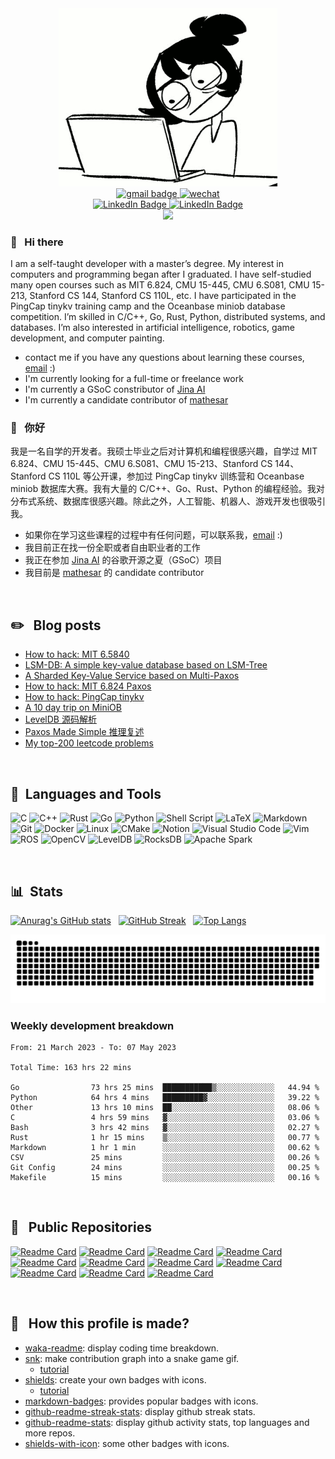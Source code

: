 <div id="header" align="center">
  <img src="assets/header.gif" width="350"/>
</div>

<div id="header" align="center">
   <a href="mailto:niebayes@gmail.com">
    <img src="https://img.shields.io/badge/Gmail: niebayes@gmail.com-gray?style=flat-square&logo=gmail&logoColor=red" alt="gmail badge"/>
  </a>
 
  <a href="assets/wechat.png">
    <img src="https://img.shields.io/badge/WeChat: nsc--sunflower-gray?style=flat-square&logo=wechat&logoColor=white" alt="wechat"/>
  </a>
</div>

<div id="badges" align="center">
  <a href="https://github.com/niebayes">
    <img src="https://img.shields.io/badge/Github-gray?style=for-the-badge&logo=github&logoColor=white" alt="LinkedIn Badge"/>
  </a>
 
   <a href="https://leetcode.cn/u/lzx071021/">
    <img src="https://img.shields.io/badge/LeetCode-gray?style=for-the-badge&logo=LeetCode&logoColor=#d16c06" alt="LinkedIn Badge"/>
   </a> 
</div>


<div id="visitor" align="center">
   <img src="https://visitor-badge.glitch.me/badge?page_id=niebayes&left_color=gray&right_color=blue"/>
</div>


### 👋 &nbsp; Hi there 
I am a self-taught developer with a master’s degree. My interest in computers and programming began after I graduated. I have self-studied many open courses such as MIT 6.824, CMU 15-445, CMU 6.S081, CMU 15-213, Stanford CS 144, Stanford CS 110L, etc. I have participated in the PingCap tinykv training camp and the Oceanbase miniob database competition. I’m skilled in C/C++, Go, Rust, Python, distributed systems, and databases. I’m also interested in artificial intelligence, robotics, game development, and computer painting.
  
- contact me if you have any questions about learning these courses, [email](mailto:niebayes@gmail.com) :)
- I'm currently looking for a full-time or freelance work
- I'm currently a GSoC constributor of [Jina AI](https://github.com/jina-ai/jina)
- I'm currently a candidate contributor of [mathesar](https://github.com/centerofci/mathesar)

### 👋 &nbsp; 你好
我是一名自学的开发者。我硕士毕业之后对计算机和编程很感兴趣，自学过 MIT 6.824、CMU 15-445、CMU 6.S081、CMU 15-213、Stanford CS 144、Stanford CS 110L 等公开课，参加过 PingCap tinykv 训练营和 Oceanbase miniob 数据库大赛。我有大量的 C/C++、Go、Rust、Python 的编程经验。我对分布式系统、数据库很感兴趣。除此之外，人工智能、机器人、游戏开发也很吸引我。

- 如果你在学习这些课程的过程中有任何问题，可以联系我，[email](mailto:niebayes@gmail.com) :)
- 我目前正在找一份全职或者自由职业者的工作
- 我正在参加 [Jina AI](https://github.com/jina-ai/jina) 的谷歌开源之夏（GSoC）项目
- 我目前是 [mathesar](https://github.com/centerofci/mathesar) 的 candidate contributor

&nbsp;

## ✏️ &nbsp; Blog posts
- [How to hack: MIT 6.5840](https://upbeat-ounce-aa9.notion.site/MIT-6-5840-144dbcc479724e809d19912584887c88)
- [LSM-DB: A simple key-value database based on LSM-Tree](https://upbeat-ounce-aa9.notion.site/LSM-DB-8c82c86246d048dea3d267586c970ad4)
- [A Sharded Key-Value Service based on Multi-Paxos](https://upbeat-ounce-aa9.notion.site/Lab4-Sharded-Key-Value-Service-0aa67093f034415b923076a331e61a66)
- [How to hack: MIT 6.824 Paxos](https://upbeat-ounce-aa9.notion.site/MIT-6-824-2015-Paxos-40168d56ca774134acd701c30be52c34)
- [How to hack: PingCap tinykv](https://upbeat-ounce-aa9.notion.site/README-ALL-745774237d2d4b5195d214859c1867cd)
- [A 10 day trip on MiniOB](https://upbeat-ounce-aa9.notion.site/A-10-Day-Trip-On-MiniOB-b6f1f5e0a43a4652b45caf790726da55)
- [LevelDB 源码解析](https://upbeat-ounce-aa9.notion.site/Leveldb-96d31b98df5b40bb906e3230597746b9)
- [Paxos Made Simple 推理复述](https://upbeat-ounce-aa9.notion.site/Paxos-Made-Simple-cb0bb140b3ef4768bddf5767f958e0ac)
- [My top-200 leetcode problems](https://upbeat-ounce-aa9.notion.site/1385dfe256d74cb49a9601b1673b2dbc?v=0a548ac0d3444cfbb940d4c5f566ef74)

&nbsp;

## 🧰 &nbsp;Languages and Tools
![C](https://img.shields.io/badge/c-%2300599C.svg?style=for-the-badge&logo=c&logoColor=white)
![C++](https://img.shields.io/badge/c++-%2300599C.svg?style=for-the-badge&logo=c%2B%2B&logoColor=white)
![Rust](https://img.shields.io/badge/rust-%23000000.svg?style=for-the-badge&logo=rust&logoColor=white)
![Go](https://img.shields.io/badge/go-%2300ADD8.svg?style=for-the-badge&logo=go&logoColor=white)
![Python](https://img.shields.io/badge/python-3670A0?style=for-the-badge&logo=python&logoColor=ffdd54)
![Shell Script](https://img.shields.io/badge/shell_script-%23121011.svg?style=for-the-badge&logo=gnu-bash&logoColor=white)
![LaTeX](https://img.shields.io/badge/latex-%23008080.svg?style=for-the-badge&logo=latex&logoColor=white)
![Markdown](https://img.shields.io/badge/markdown-%23000000.svg?style=for-the-badge&logo=markdown&logoColor=white)
![Git](https://img.shields.io/badge/git-%23F05033.svg?style=for-the-badge&logo=git&logoColor=white)
![Docker](https://img.shields.io/badge/docker-%230db7ed.svg?style=for-the-badge&logo=docker&logoColor=white)
![Linux](https://img.shields.io/badge/Linux-FCC624?style=for-the-badge&logo=linux&logoColor=black)
![CMake](https://img.shields.io/badge/CMake-%23008FBA.svg?style=for-the-badge&logo=cmake&logoColor=white)
![Notion](https://img.shields.io/badge/Notion-%23000000.svg?style=for-the-badge&logo=notion&logoColor=white)
![Visual Studio Code](https://img.shields.io/badge/Visual%20Studio%20Code-0078d7.svg?style=for-the-badge&logo=visual-studio-code&logoColor=white)
![Vim](https://img.shields.io/badge/VIM-%2311AB00.svg?style=for-the-badge&logo=vim&logoColor=white)
![ROS](https://img.shields.io/badge/ros-%230A0FF9.svg?style=for-the-badge&logo=ros&logoColor=white)
![OpenCV](https://img.shields.io/badge/opencv-%23white.svg?style=for-the-badge&logo=opencv&logoColor=white)
![LevelDB](https://img.shields.io/badge/-LevelDB-green?style=for-the-badge)
![RocksDB](https://img.shields.io/badge/-RocksDB-yellow?style=for-the-badge)
![Apache Spark](https://img.shields.io/static/v1?style=for-the-badge&message=Apache+Spark&color=E25A1C&logo=Apache+Spark&logoColor=FFFFFF&label=)

&nbsp;

## 📊 &nbsp;Stats
[![Anurag's GitHub stats](https://github-readme-stats.vercel.app/api?username=niebayes&count_private=true&show_icons=true&theme=tokyonight)](https://github.com/anuraghazra/github-readme-stats) &nbsp;
[![GitHub Streak](https://streak-stats.demolab.com/?user=niebayes&theme=tokyonight)](https://git.io/streak-stats) &nbsp;
[![Top Langs](https://github-readme-stats.vercel.app/api/top-langs/?username=niebayes&layout=compact&theme=tokyonight)](https://github.com/anuraghazra/github-readme-stats)

![](https://raw.githubusercontent.com/niebayes/niebayes/output/github-contribution-grid-snake-dark.svg)

### Weekly development breakdown
 <!--START_SECTION:waka-->

```text
From: 21 March 2023 - To: 07 May 2023

Total Time: 163 hrs 22 mins

Go                73 hrs 25 mins  ███████████▒░░░░░░░░░░░░░   44.94 %
Python            64 hrs 4 mins   █████████▓░░░░░░░░░░░░░░░   39.22 %
Other             13 hrs 10 mins  ██░░░░░░░░░░░░░░░░░░░░░░░   08.06 %
C                 4 hrs 59 mins   ▓░░░░░░░░░░░░░░░░░░░░░░░░   03.06 %
Bash              3 hrs 42 mins   ▓░░░░░░░░░░░░░░░░░░░░░░░░   02.27 %
Rust              1 hr 15 mins    ▒░░░░░░░░░░░░░░░░░░░░░░░░   00.77 %
Markdown          1 hr 1 min      ░░░░░░░░░░░░░░░░░░░░░░░░░   00.62 %
CSV               25 mins         ░░░░░░░░░░░░░░░░░░░░░░░░░   00.26 %
Git Config        24 mins         ░░░░░░░░░░░░░░░░░░░░░░░░░   00.25 %
Makefile          15 mins         ░░░░░░░░░░░░░░░░░░░░░░░░░   00.16 %
```

<!--END_SECTION:waka-->

&nbsp;

## :notebook_with_decorative_cover: &nbsp; Public Repositories
[![Readme Card](https://github-readme-stats.vercel.app/api/pin/?username=niebayes&repo=MIT-6.5840&theme=tokyonight)](https://github.com/niebayes/MIT-6.5840)
[![Readme Card](https://github-readme-stats.vercel.app/api/pin/?username=niebayes&repo=MIT-6-824-Paxos&theme=tokyonight)](https://github.com/niebayes/MIT-6-824-Paxos)
[![Readme Card](https://github-readme-stats.vercel.app/api/pin/?username=niebayes&repo=LSM-DB&theme=tokyonight)](https://github.com/niebayes/LSM-DB)
[![Readme Card](https://github-readme-stats.vercel.app/api/pin/?username=niebayes&repo=tinykv-summary&theme=tokyonight)](https://github.com/niebayes/tinykv-summary)
[![Readme Card](https://github-readme-stats.vercel.app/api/pin/?username=niebayes&repo=miniob&theme=tokyonight)](https://github.com/niebayes/miniob)
[![Readme Card](https://github-readme-stats.vercel.app/api/pin/?username=niebayes&repo=UZH-Robot-Perception&theme=tokyonight)](https://github.com/niebayes/UZH-Robot-Perception)
[![Readme Card](https://github-readme-stats.vercel.app/api/pin/?username=niebayes&repo=Balancebeam&theme=tokyonight)](https://github.com/niebayes/Balancebeam)
[![Readme Card](https://github-readme-stats.vercel.app/api/pin/?username=niebayes&repo=DEET-Debugger&theme=tokyonight)](https://github.com/niebayes/DEET-Debugger)
[![Readme Card](https://github-readme-stats.vercel.app/api/pin/?username=niebayes&repo=Segregated-Explicit-Free-List&theme=tokyonight)](https://github.com/niebayes/Segregated-Explicit-Free-List)
[![Readme Card](https://github-readme-stats.vercel.app/api/pin/?username=niebayes&repo=FAT32-Deleted-File-Recover&theme=tokyonight)](https://github.com/niebayes/FAT32-Deleted-File-Recover)
[![Readme Card](https://github-readme-stats.vercel.app/api/pin/?username=niebayes&repo=Graph-Algorithms&theme=tokyonight)](https://github.com/niebayes/Graph-Algorithms)

&nbsp;

## 🤪 &nbsp; How this profile is made?
- [waka-readme](https://github.com/athul/waka-readme): display coding time breakdown.
- [snk](https://github.com/Platane/snk): make contribution graph into a snake game gif.
  - [tutorial](https://blog.jyhsu.tw/p/用-github-貢獻圖製作貪食蛇動畫/)
- [shields](https://github.com/badges/shields): create your own badges with icons.
  - [tutorial](https://stackoverflow.com/a/41472017)
- [markdown-badges](https://github.com/Ileriayo/markdown-badges): provides popular badges with icons.
- [github-readme-streak-stats](https://github.com/DenverCoder1/github-readme-streak-stats): display github streak stats.
- [github-readme-stats](https://github.com/anuraghazra/github-readme-stats): display github activity stats, top languages and more repos.
- [shields-with-icon](https://github.com/progfay/shields-with-icon): some other badges with icons.

